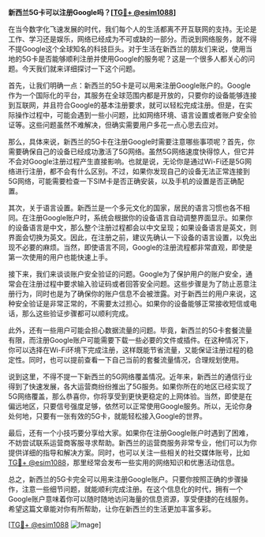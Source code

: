 **新西兰5G卡可以注册Google吗？[[TG💪+ @esim1088](https://t.me/s/esim1088)]**

在当今数字化飞速发展的时代，我们每个人的生活都离不开互联网的支持。无论是工作、学习还是娱乐，网络已经成为不可或缺的一部分。而说到网络服务，就不得不提Google这个全球知名的科技巨头。对于生活在新西兰的朋友们来说，使用当地的5G卡是否能够顺利注册并使用Google的服务呢？这是一个很多人都关心的问题。今天我们就来详细探讨一下这个问题。

首先，让我们明确一点：新西兰的5G卡是可以用来注册Google账户的。Google作为一个国际化的平台，其服务在全球范围内都是开放的，只要你的设备能够连接到互联网，并且符合Google的基本注册要求，就可以轻松完成注册。但是，在实际操作过程中，可能会遇到一些小问题，比如网络环境、语言设置或者账户安全验证等。这些问题虽然不难解决，但确实需要用户多花一点心思去应对。

那么，具体来说，新西兰的5G卡在注册Google时需要注意哪些事项呢？首先，你需要确保自己的设备已经成功激活了5G网络。虽然5G网络速度快得惊人，但它并不会对Google注册过程产生直接影响。也就是说，无论你是通过Wi-Fi还是5G网络进行注册，都不会有什么区别。不过，如果你发现自己的设备无法正常连接到5G网络，可能需要检查一下SIM卡是否正确安装，以及手机的设置是否正确配置。

其次，关于语言设置。新西兰是一个多元文化的国家，居民的语言习惯也各不相同。在注册Google账户时，系统会根据你的设备语言自动调整界面显示。如果你的设备语言是中文，那么整个注册过程都会以中文呈现；如果设备语言是英文，则界面会切换为英文。因此，在注册之前，建议先确认一下设备的语言设置，以免出现不必要的麻烦。当然，即使语言不同，Google的注册流程都非常直观，即使是第一次使用的用户也能快速上手。

接下来，我们来谈谈账户安全验证的问题。Google为了保护用户的账户安全，通常会在注册过程中要求输入验证码或者回答安全问题。这些步骤是为了防止恶意注册行为，同时也是为了确保你的账户信息不会被泄露。对于新西兰的用户来说，这种安全验证是非常正常的，不需要太过担心。如果你的设备能够正常接收短信或电话，那么这些验证步骤都可以顺利完成。

此外，还有一些用户可能会担心数据流量的问题。毕竟，新西兰的5G卡套餐流量有限，而注册Google账户可能需要下载一些必要的文件或插件。在这种情况下，你可以选择在Wi-Fi环境下完成注册，这样既能节省流量，又能保证注册过程的稳定性。同时，也可以提前查看一下自己当前的套餐流量情况，合理规划使用。

说到这里，不得不提一下新西兰的5G网络覆盖情况。近年来，新西兰的通信行业得到了快速发展，各大运营商纷纷推出了5G服务。如果你所在的地区已经实现了5G网络覆盖，那么恭喜你，你将享受到更快更稳定的上网体验。当然，即使是在偏远地区，只要信号强度足够，依然可以正常使用Google服务。所以，无论你身处何地，只要有一张有效的5G卡，就能轻松接入Google的世界。

最后，还有一个小技巧要分享给大家。如果你在注册Google账户时遇到了困难，不妨尝试联系运营商客服寻求帮助。新西兰的运营商服务非常专业，他们可以为你提供详细的指导和解决方案。同时，也可以关注一些相关的社交媒体账号，比如[TG💪+ @esim1088](https://t.me/s/esim1088)，那里经常会发布一些实用的网络知识和优惠活动信息。

总之，新西兰的5G卡完全可以用来注册Google账户。只要你按照正确的步骤操作，注意一些细节问题，就能顺利完成注册。在这个信息化的时代，拥有一个Google账户意味着你可以随时随地访问海量的信息资源，享受便捷的在线服务。希望这篇文章能对你有所帮助，让你在新西兰的生活更加丰富多彩。

[[TG💪+ @esim1088](https://t.me/s/esim1088) ![Image](https://i.postimg.cc/4NQfJmqS/Snipaste-2025-05-13-00-14-12.png)]